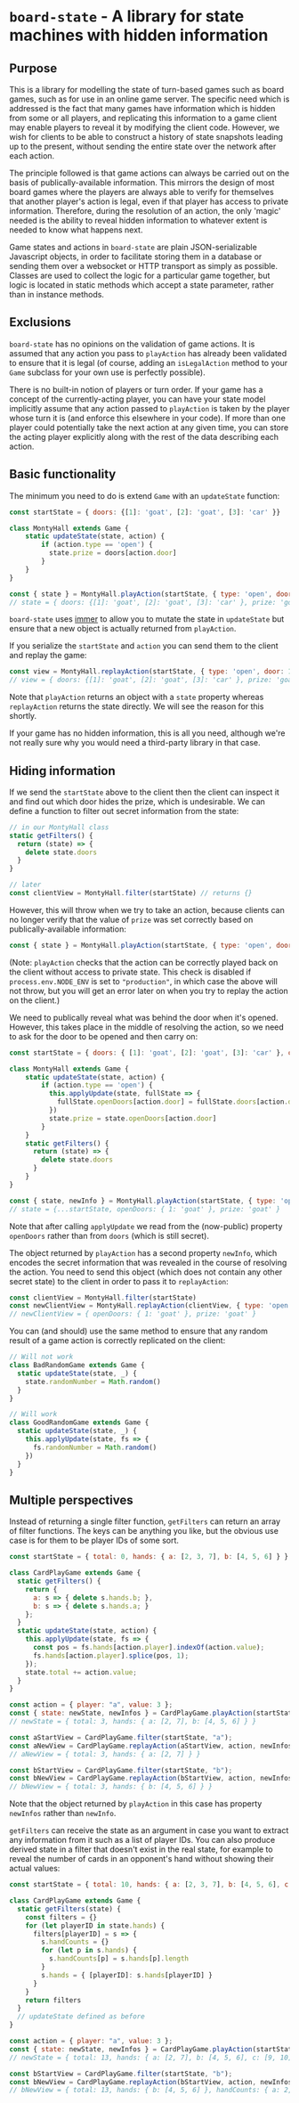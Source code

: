 `board-state` - A library for state machines with hidden information
===================================================================

## Purpose

This is a library for modelling the state of turn-based games such as board games, such as for use
in an online game server. The specific need which is addressed is the fact that many games have
information which is hidden from some or all players, and replicating this information to a game
client may enable players to reveal it by modifying the client code. However, we wish for clients
to be able to construct a history of state snapshots leading up to the present, without sending
the entire state over the network after each action.

The principle followed is that game actions can always be carried out on the basis of publically-available
information. This mirrors the design of most board games where the players are always able to verify for
themselves that another player's action is legal, even if that player has access to private information.
Therefore, during the resolution of an action, the only 'magic' needed is the ability to reveal hidden
information to whatever extent is needed to know what happens next.

Game states and actions in `board-state` are plain JSON-serializable Javascript objects, in order
to facilitate storing them in a database or sending them over a websocket or HTTP transport as
simply as possible. Classes are used to collect the logic for a particular game together, but logic
is located in static methods which accept a state parameter, rather than in instance methods.

## Exclusions

`board-state` has no opinions on the validation of game actions. It is assumed that any action you
pass to `playAction` has already been validated to ensure that it is legal (of course, adding an
`isLegalAction` method to your `Game` subclass for your own use is perfectly possible).

There is no built-in notion of players or turn order. If your game has a concept of the currently-acting player,
you can have your state model implicitly assume that any action passed to `playAction` is taken
by the player whose turn it is (and enforce this elsewhere in your code). If more than one player
could potentially take the next action at any given time, you can store the acting player
explicitly along with the rest of the data describing each action.

## Basic functionality

The minimum you need to do is extend `Game` with an `updateState` function:

```javascript
const startState = { doors: {[1]: 'goat', [2]: 'goat', [3]: 'car' }}

class MontyHall extends Game {
    static updateState(state, action) {
        if (action.type == 'open') {
          state.prize = doors[action.door]
        }
    }
}

const { state } = MontyHall.playAction(startState, { type: 'open', door: 1 })
// state = { doors: {[1]: 'goat', [2]: 'goat', [3]: 'car' }, prize: 'goat' }
```

`board-state` uses [immer](https://github.com/immerjs/immer) to allow you to mutate the state in `updateState` but ensure that a new
object is actually returned from `playAction`.

If you serialize the `startState` and `action` you can send them to the client and replay the game:

```javascript
const view = MontyHall.replayAction(startState, { type: 'open', door: 1 })
// view = { doors: {[1]: 'goat', [2]: 'goat', [3]: 'car' }, prize: 'goat' }
```

Note that `playAction` returns an object with a `state` property whereas `replayAction` returns the state directly.
We will see the reason for this shortly.

If your game has no hidden information, this is all you need, although we're not really sure why you
would need a third-party library in that case.

## Hiding information

If we send the `startState` above to the client then the client can inspect it and find out which door hides
the prize, which is undesirable. We can define a function to filter out secret information from the state:

```javascript
// in our MontyHall class
static getFilters() {
  return (state) => {
    delete state.doors
  }
}

// later
const clientView = MontyHall.filter(startState) // returns {}
```

However, this will throw when we try to take an action, because clients can no longer verify that the
value of `prize` was set correctly based on publically-available information:

```javascript
const { state } = MontyHall.playAction(startState, { type: 'open', door: 1 }) // throws an error
```

(Note: `playAction` checks that the action can be correctly played back on the client without access to
private state. This check is disabled if `process.env.NODE_ENV` is set to `"production"`, in which case
the above will not throw, but you will get an error later on when you try to replay the action on the
client.)

We need to publically reveal what was behind the door when it's opened. However, this takes place in
the middle of resolving the action, so we need to ask for the door to be opened and then carry on:

```javascript
const startState = { doors: { [1]: 'goat', [2]: 'goat', [3]: 'car' }, openDoors: {} }

class MontyHall extends Game {
    static updateState(state, action) {
        if (action.type == 'open') {
          this.applyUpdate(state, fullState => {
            fullState.openDoors[action.door] = fullState.doors[action.door]
          })
          state.prize = state.openDoors[action.door]
        }
    }
    static getFilters() {
      return (state) => {
        delete state.doors
      }
    }
}

const { state, newInfo } = MontyHall.playAction(startState, { type: 'open', door: 1 })
// state = {...startState, openDoors: { 1: 'goat' }, prize: 'goat' }
```

Note that after calling `applyUpdate` we read from the (now-public) property `openDoors` rather
than from `doors` (which is still secret).

The object returned by `playAction` has a second property `newInfo`, which encodes the secret
information that was revealed in the course of resolving the action. You need to send this object
(which does not contain any other secret state) to the client in order to pass it to `replayAction`:

```javascript
const clientView = MontyHall.filter(startState)
const newClientView = MontyHall.replayAction(clientView, { type: 'open', door: 1 }, newInfo)
// newClientView = { openDoors: { 1: 'goat' }, prize: 'goat' }
```

You can (and should) use the same method to ensure that any random result of a game action is
correctly replicated on the client:

```javascript
// Will not work
class BadRandomGame extends Game {
  static updateState(state, _) {
    state.randomNumber = Math.random()
  }
}

// Will work
class GoodRandomGame extends Game {
  static updateState(state, _) {
    this.applyUpdate(state, fs => {
      fs.randomNumber = Math.random()
    })
  }
}
```

## Multiple perspectives

Instead of returning a single filter function, `getFilters` can return an array of filter functions.
The keys can be anything you like, but the obvious use case is for them to be player IDs of some sort.

```javascript
const startState = { total: 0, hands: { a: [2, 3, 7], b: [4, 5, 6] } };

class CardPlayGame extends Game {
  static getFilters() {
    return {
      a: s => { delete s.hands.b; },
      b: s => { delete s.hands.a; }
    };
  }
  static updateState(state, action) {
    this.applyUpdate(state, fs => {
      const pos = fs.hands[action.player].indexOf(action.value);
      fs.hands[action.player].splice(pos, 1);
    });
    state.total += action.value;
  }
}

const action = { player: "a", value: 3 };
const { state: newState, newInfos } = CardPlayGame.playAction(startState, action);
// newState = { total: 3, hands: { a: [2, 7], b: [4, 5, 6] } }

const aStartView = CardPlayGame.filter(startState, "a");
const aNewView = CardPlayGame.replayAction(aStartView, action, newInfos.a);
// aNewView = { total: 3, hands: { a: [2, 7] } }

const bStartView = CardPlayGame.filter(startState, "b");
const bNewView = CardPlayGame.replayAction(bStartView, action, newInfos.b);
// bNewView = { total: 3, hands: { b: [4, 5, 6] } }
```

Note that the object returned by `playAction` in this case has property `newInfos` rather than `newInfo`.

`getFilters` can receive the state as an argument in case you want to extract any information from
it such as a list of player IDs. You can also produce derived state in a filter that doesn't exist in
the real state, for example to reveal the number of cards in an opponent's hand without showing their
actual values:

```javascript
const startState = { total: 10, hands: { a: [2, 3, 7], b: [4, 5, 6], c: [9, 10] } };

class CardPlayGame extends Game {
  static getFilters(state) {
    const filters = {}
    for (let playerID in state.hands) {
      filters[playerID] = s => {
        s.handCounts = {}
        for (let p in s.hands) {
          s.handCounts[p] = s.hands[p].length
        }
        s.hands = { [playerID]: s.hands[playerID] }
      }
    }
    return filters
  }
  // updateState defined as before
}

const action = { player: "a", value: 3 };
const { state: newState, newInfos } = CardPlayGame.playAction(startState, action);
// newState = { total: 13, hands: { a: [2, 7], b: [4, 5, 6], c: [9, 10] } }

const bStartView = CardPlayGame.filter(startState, "b");
const bNewView = CardPlayGame.replayAction(bStartView, action, newInfos.b);
// bNewView = { total: 13, hands: { b: [4, 5, 6] }, handCounts: { a: 2, b: 3, c: 2} }
```
